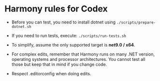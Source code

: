# Harmony rules for Codex

* Before you can test, you need to install dotnet using `./scripts/prepare-dotnet.sh`

* If you need to run tests, execute: `./scripts/run-tests.sh`

* To simplify, assume the only supported target is **net9.0 / x64**.

* For complex edits, remember that Harmony runs on many .NET version, operating systems 
  and processor architectures. You cannot test all those but keep that in mind if you 
  change code.

* Respect .editorconfig when doing edits.